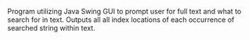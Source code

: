 Program utilizing Java Swing GUI to prompt user for full text and what to search for in text. Outputs all all index locations of each occurrence of searched string within text.
